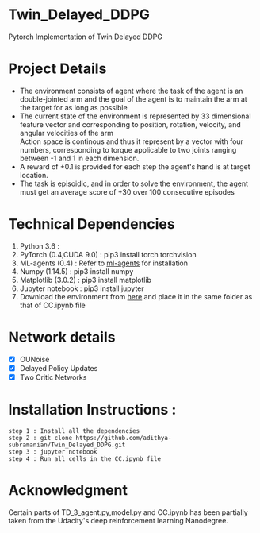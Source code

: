 # Twin_Delayed_DDPG
Pytorch Implementation of Twin Delayed DDPG

# Project Details

<ul>
  <li> The environment consists of agent where the task of the agent is an double-jointed arm and the goal of the agent is to maintain the arm at the target for as long as possible</li>
  <li> The current state of the environment is represented by 33 dimensional feature vector and corresponding to position, rotation, velocity, and angular velocities of the arm</li
  <li> Action space is continous and thus it represent by a vector with four numbers, corresponding to torque applicable to two joints ranging between -1 and 1 in each dimension.</li>
  <li> A reward of +0.1 is provided for each step the agent's hand is at target location.</li>
  <li> The task is episoidic, and in order to solve the environment, the agent must get an average score of +30 over 100 consecutive episodes</li>
</ul>

# Technical Dependencies

<ol>
  <li> Python 3.6 :
  <li> PyTorch (0.4,CUDA 9.0) : pip3 install torch torchvision</li>
  <li> ML-agents (0.4) : Refer to <a href = "https://github.com/Unity-Technologies/ml-agents/">ml-agents</a> for installation</li>
  <li> Numpy (1.14.5) : pip3 install numpy</li>
  <li> Matplotlib (3.0.2) : pip3 install matplotlib</li>
  <li> Jupyter notebook : pip3 install jupyter </li>
  <li> Download the environment from <a href="https://s3-us-west-1.amazonaws.com/udacity-drlnd/P2/Reacher/one_agent/Reacher_Linux.zip">here</a> and place it in the same folder as that of CC.ipynb file  </li>
</ol>

# Network details

- [x] OUNoise
- [x] Delayed Policy Updates
- [x] Two Critic Networks

# Installation Instructions :
`
step 1 : Install all the dependencies
`
<br>
`
step 2 : git clone https://github.com/adithya-subramanian/Twin_Delayed_DDPG.git
`
<br>
`
step 3 : jupyter notebook
`
<br>
`
step 4 : Run all cells in the CC.ipynb file
`
# Acknowledgment

Certain parts of TD_3_agent.py,model.py and CC.ipynb has been partially taken from the Udacity's deep reinforcement learning Nanodegree.
